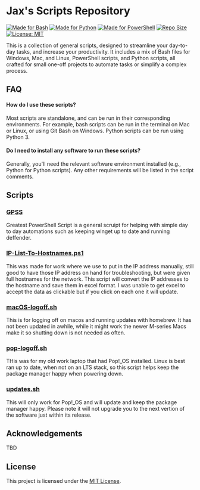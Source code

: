 # Jax's Scripts Repository

[![Made for Bash](https://img.shields.io/badge/Made%20with-Bash-1f425f.svg)](https://www.gnu.org/software/bash/)
[![Made for Python](https://img.shields.io/badge/Made%20with-Python-1f425f.svg)](https://www.python.org/)
[![Made for PowerShell](https://img.shields.io/badge/Made%20with-PowerShell-1f425f.svg)](https://docs.microsoft.com/en-us/powershell/)
[![Repo Size](https://img.shields.io/github/repo-size/jaxsnjohnson/Scripts.svg)](https://github.com/jaxsnjohnson/Scripts)
[![License: MIT](https://img.shields.io/badge/License-MIT-yellow.svg)](https://opensource.org/licenses/MIT)

This is a collection of general scripts, designed to streamline your day-to-day tasks, and increase your productivity. It includes a mix of Bash files for Windows, Mac, and Linux, PowerShell scripts, and Python scripts, all crafted for small one-off projects to automate tasks or simplify a complex process.


## FAQ

#### How do I use these scripts?

Most scripts are standalone, and can be run in their corresponding environments. For example, bash scripts can be run in the terminal on Mac or Linux, or using Git Bash on Windows. Python scripts can be run using Python 3.

#### Do I need to install any software to run these scripts?

Generally, you'll need the relevant software environment installed (e.g., Python for Python scripts). Any other requirements will be listed in the script comments.

## Scripts

### [GPSS](https://github.com/jaxsnjohnson/Scripts/blob/main/GPSS.ps1)
Greatest PowerShell Script is a general scruipt for helping with simple day to day automations such as keeping winget up to date and running deffender.

### [IP-List-To-Hostnames.ps1](https://github.com/jaxsnjohnson/Scripts/blob/main/IP-List-To-Hostnames.ps1)
This was made for work where we use to put in the IP address manually, still good to have those IP address on hand for troubleshooting, but were given full hostnames for the network.  This script will convert the IP addresses to the hostname and save them in excel format.  I was unable to get excel to accept the data as clickable but if you click on each one it will update. 

### [macOS-logoff.sh](https://github.com/jaxsnjohnson/Scripts/blob/main/macOS-logoff.sh)
This is for logging off on macos and running updates with homebrew.  It has not been updated in awhile, while it might work the newer M-series Macs make it so shutting down is not needed as often.

### [pop-logoff.sh](https://github.com/jaxsnjohnson/Scripts/blob/main/pop-logoff.sh)
THis was for my old work laptop that had Pop!_OS installed.  Linux is best ran up to date, when not on an LTS stack, so this script helps keep the package manager happy when powering down.

### [updates.sh](https://github.com/jaxsnjohnson/Scripts/blob/main/updates.sh)
This will only work for Pop!_OS and will update and keep the package manager happy.  Please note it will not upgrade you to the next vertion of the software just within its release.

## Acknowledgements

TBD

## License

This project is licensed under the [MIT License](https://choosealicense.com/licenses/mit/).
